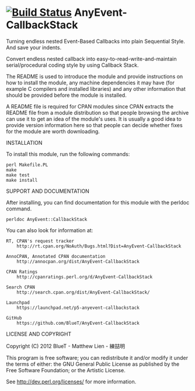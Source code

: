 [![Build Status](https://travis-ci.org/BlueT/AnyEvent-CallbackStack.svg?branch=master)](https://travis-ci.org/BlueT/AnyEvent-CallbackStack)
AnyEvent-CallbackStack
======================

Turning endless nested Event-Based Callbacks into plain Sequential Style. And save your indents.

Convert endless nested callback into easy-to-read-write-and-maintain serial/procedural coding style by using Callback Stack.

The README is used to introduce the module and provide instructions on
how to install the module, any machine dependencies it may have (for
example C compilers and installed libraries) and any other information
that should be provided before the module is installed.

A README file is required for CPAN modules since CPAN extracts the README
file from a module distribution so that people browsing the archive
can use it to get an idea of the module's uses. It is usually a good idea
to provide version information here so that people can decide whether
fixes for the module are worth downloading.


INSTALLATION

To install this module, run the following commands:

	perl Makefile.PL
	make
	make test
	make install

SUPPORT AND DOCUMENTATION

After installing, you can find documentation for this module with the
perldoc command.

    perldoc AnyEvent::CallbackStack

You can also look for information at:

    RT, CPAN's request tracker
        http://rt.cpan.org/NoAuth/Bugs.html?Dist=AnyEvent-CallbackStack

    AnnoCPAN, Annotated CPAN documentation
        http://annocpan.org/dist/AnyEvent-CallbackStack

    CPAN Ratings
        http://cpanratings.perl.org/d/AnyEvent-CallbackStack

    Search CPAN
        http://search.cpan.org/dist/AnyEvent-CallbackStack/

    Launchpad
        https://launchpad.net/p5-anyevent-callbackstack

    GitHub
        https://github.com/BlueT/AnyEvent-CallbackStack


LICENSE AND COPYRIGHT

Copyright (C) 2012 BlueT - Matthew Lien - 練喆明

This program is free software; you can redistribute it and/or modify it
under the terms of either: the GNU General Public License as published
by the Free Software Foundation; or the Artistic License.

See http://dev.perl.org/licenses/ for more information.

